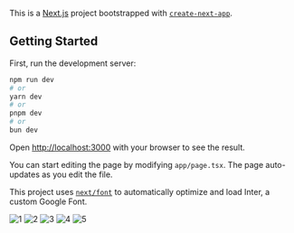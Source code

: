 This is a [Next.js](https://nextjs.org/) project bootstrapped with [`create-next-app`](https://github.com/vercel/next.js/tree/canary/packages/create-next-app).

## Getting Started

First, run the development server:

```bash
npm run dev
# or
yarn dev
# or
pnpm dev
# or
bun dev
```

Open [http://localhost:3000](http://localhost:3000) with your browser to see the result.

You can start editing the page by modifying `app/page.tsx`. The page auto-updates as you edit the file.

This project uses [`next/font`](https://nextjs.org/docs/basic-features/font-optimization) to automatically optimize and load Inter, a custom Google Font.


![1](https://github.com/vperovicc/Trip_Site/assets/80456478/cbb5ddbb-2fc0-4045-8b15-70377de84c1f)
![2](https://github.com/vperovicc/Trip_Site/assets/80456478/dd4683a3-4a44-4ad1-bc1f-14cd764abeb7)
![3](https://github.com/vperovicc/Trip_Site/assets/80456478/e9e680fd-0b61-4127-a1c6-1dff595d928f)
![4](https://github.com/vperovicc/Trip_Site/assets/80456478/9f6c618c-c070-419a-ae6d-75a7de9eebb5)
![5](https://github.com/vperovicc/Trip_Site/assets/80456478/d2870197-12f3-4bfa-b9c5-ba09e7dfd3c5)
